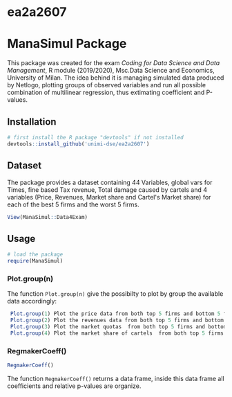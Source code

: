 
# ea2a2607
<h1 align="leftr">ManaSimul Package </h1> 

This package was created for the exam _Coding for Data Science and Data Management_, R module (2019/2020), Msc.Data Science and Economics, University of Milan.
The idea behind it is managing simulated data produced by Netlogo, plotting groups of observed variables and run all possible combination of multilinear regression, thus extimating coefficient and P-values.

## Installation

```R
# first install the R package "devtools" if not installed
devtools::install_github('unimi-dse/ea2a2607')
```

## Dataset

The package provides a dataset containing 44 Variables,  global vars for Times, fine based Tax revenue, Total damage caused by cartels and 4 variables (Price, Revenues, Market share and Cartel's Market share) for each of the best 5 firms and the worst 5 firms.  

```R
View(ManaSimul::Data4Exam)
```

## Usage

```R
# load the package
require(ManaSimul)
```

### Plot.group(n)

The function `Plot.group(n)` give the possibilty to plot by group the available data accordingly:
```R
 Plot.group(1) Plot the price data from both top 5 firms and bottom 5 firms 
 Plot.group(2) Plot the revenues data from both top 5 firms and bottom 5 firms
 Plot.group(3) Plot the market quotas  from both top 5 firms and bottom 5 firms
 Plot.group(4) Plot the market share of cartels  from both top 5 firms and bottom 5 firms.
```


### RegmakerCoeff()


```R
RegmakerCoeff()
```

The function `RegmakerCoeff()` returns a data frame, inside this data frame all coefficients and relative p-values are organize.
